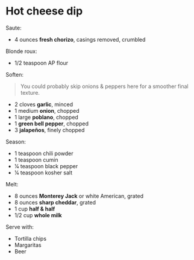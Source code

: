Hot cheese dip
==============

Saute:

- 4 ounces **fresh chorizo**, casings removed, crumbled

Blonde roux:

- 1/2 teaspoon AP flour

Soften:

> You could probably skip onions & peppers here for a smoother final texture.

- 2 cloves **garlic**, minced
- 1 medium **onion**, chopped
- 1 large **poblano**, chopped
- 1 **green bell pepper**, chopped
- 3 **jalapeños**, finely chopped

Season:

- 1 teaspoon chili powder
- 1 teaspoon cumin
- 1⁄4 teaspoon black pepper
- 1⁄4 teaspoon kosher salt

Melt:

- 8 ounces **Monterey Jack** or white American, grated
- 8 ounces **sharp cheddar**, grated
- 1 cup **half & half**
- 1/2 cup **whole milk**

Serve with:

- Tortilla chips
- Margaritas
- Beer
